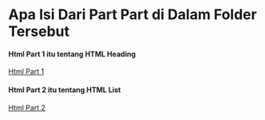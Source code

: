 # Apa Isi Dari Part Part di Dalam Folder Tersebut

#### Html Part 1 itu tentang HTML Heading
[Html Part 1](https://github.com/Nuril770/website-simple/tree/master/html%20part%201)

#### Html Part 2 itu tentang HTML List
[Html Part 2](https://github.com/Nuril770/website-simple/tree/master/html%20part%202)
